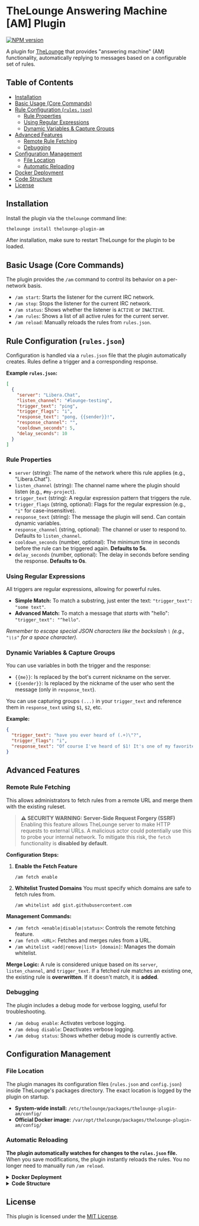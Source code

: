 # TheLounge Answering Machine [AM] Plugin

[![NPM version](https://img.shields.io/npm/v/thelounge-plugin-am.svg)](https://www.npmjs.com/package/thelounge-plugin-am)

A plugin for [TheLounge](https://thelounge.chat/) that provides "answering machine" (AM) functionality, automatically replying to messages based on a configurable set of rules.

## Table of Contents

- [Installation](#installation)
- [Basic Usage (Core Commands)](#basic-usage-core-commands)
- [Rule Configuration (`rules.json`)](#rule-configuration-rulesjson)
  - [Rule Properties](#rule-properties)
  - [Using Regular Expressions](#using-regular-expressions)
  - [Dynamic Variables & Capture Groups](#dynamic-variables--capture-groups)
- [Advanced Features](#advanced-features)
  - [Remote Rule Fetching](#remote-rule-fetching)
  - [Debugging](#debugging)
- [Configuration Management](#configuration-management)
  - [File Location](#file-location)
  - [Automatic Reloading](#automatic-reloading)
- [Docker Deployment](#docker-deployment)
- [Code Structure](#code-structure)
- [License](#license)

## Installation

Install the plugin via the `thelounge` command line:

```bash
thelounge install thelounge-plugin-am
```

After installation, make sure to restart TheLounge for the plugin to be loaded.

## Basic Usage (Core Commands)

The plugin provides the `/am` command to control its behavior on a per-network basis.

- `/am start`: Starts the listener for the current IRC network.
- `/am stop`: Stops the listener for the current IRC network.
- `/am status`: Shows whether the listener is `ACTIVE` or `INACTIVE`.
- `/am rules`: Shows a list of all active rules for the current server.
- `/am reload`: Manually reloads the rules from `rules.json`.

## Rule Configuration (`rules.json`)

Configuration is handled via a `rules.json` file that the plugin automatically creates. Rules define a trigger and a corresponding response.

**Example `rules.json`:**
```json
[
  {
    "server": "Libera.Chat",
    "listen_channel": "#lounge-testing",
    "trigger_text": "ping",
    "trigger_flags": "i",
    "response_text": "pong, {{sender}}!",
    "response_channel": "",
    "cooldown_seconds": 5,
    "delay_seconds": 10
  }
]
```

### Rule Properties

- `server` (string): The name of the network where this rule applies (e.g., "Libera.Chat").
- `listen_channel` (string): The channel name where the plugin should listen (e.g., `#my-project`).
- `trigger_text` (string): A regular expression pattern that triggers the rule.
- `trigger_flags` (string, optional): Flags for the regular expression (e.g., `"i"` for case-insensitive).
- `response_text` (string): The message the plugin will send. Can contain dynamic variables.
- `response_channel` (string, optional): The channel or user to respond to. Defaults to `listen_channel`.
- `cooldown_seconds` (number, optional): The minimum time in seconds before the rule can be triggered again. **Defaults to 5s**.
- `delay_seconds` (number, optional): The delay in seconds before sending the response. **Defaults to 0s**.

### Using Regular Expressions

All triggers are regular expressions, allowing for powerful rules.

- **Simple Match:** To match a substring, just enter the text: `"trigger_text": "some text"`.
- **Advanced Match:** To match a message that *starts* with "hello": `"trigger_text": "^hello"`.

*Remember to escape special JSON characters like the backslash `\` (e.g., `"\\s"` for a space character).*

### Dynamic Variables & Capture Groups

You can use variables in both the trigger and the response:

- `{{me}}`: Is replaced by the bot's current nickname on the server.
- `{{sender}}`: Is replaced by the nickname of the user who sent the message (only in `response_text`).

You can use capturing groups `(...)` in your `trigger_text` and reference them in `response_text` using `$1`, `$2`, etc.

**Example:**
```json
{
  "trigger_text": "have you ever heard of (.+)\"?",  
  "trigger_flags": "i",
  "response_text": "Of course I've heard of $1! It's one of my favorite topics."
}
```

## Advanced Features

### Remote Rule Fetching

This allows administrators to fetch rules from a remote URL and merge them with the existing ruleset.

> **:warning: SECURITY WARNING: Server-Side Request Forgery (SSRF)**
> Enabling this feature allows TheLounge server to make HTTP requests to external URLs. A malicious actor could potentially use this to probe your internal network. To mitigate this risk, the `fetch` functionality is **disabled by default**.

**Configuration Steps:**

1.  **Enable the Fetch Feature**
    ```
    /am fetch enable
    ```

2.  **Whitelist Trusted Domains**
    You must specify which domains are safe to fetch rules from.
    ```
    /am whitelist add gist.githubusercontent.com
    ```

**Management Commands:**

- `/am fetch <enable|disable|status>`: Controls the remote fetching feature.
- `/am fetch <URL>`: Fetches and merges rules from a URL.
- `/am whitelist <add|remove|list> [domain]`: Manages the domain whitelist.

**Merge Logic:** A rule is considered unique based on its `server`, `listen_channel`, and `trigger_text`. If a fetched rule matches an existing one, the existing rule is **overwritten**. If it doesn't match, it is **added**.

### Debugging

The plugin includes a debug mode for verbose logging, useful for troubleshooting.

- `/am debug enable`: Activates verbose logging.
- `/am debug disable`: Deactivates verbose logging.
- `/am debug status`: Shows whether debug mode is currently active.

## Configuration Management

### File Location

The plugin manages its configuration files (`rules.json` and `config.json`) inside TheLounge's packages directory. The exact location is logged by the plugin on startup.

- **System-wide install:** `/etc/thelounge/packages/thelounge-plugin-am/config/`
- **Official Docker image:** `/var/opt/thelounge/packages/thelounge-plugin-am/config/`

### Automatic Reloading

**The plugin automatically watches for changes to the `rules.json` file.** When you save modifications, the plugin instantly reloads the rules. You no longer need to manually run `/am reload`.

<details>
<summary><b>Docker Deployment</b></summary>

If you want to use the plugin inside a Docker image, here is a suggested `docker-compose.yml` to mount a custom `rules.json`.

```yaml
services:
  thelounge:
    image: ghcr.io/thelounge/thelounge:latest
    container_name: thelounge
    ports:
      - "9000:9000"
    restart: unless-stopped
    volumes:
      - thelounge:/var/opt/thelounge
      - ./config.js:/var/opt/thelounge/config.js
      - ./post-install.sh:/var/opt/thelounge/post-install.sh
      - ./rules.json:/var/opt/thelounge/packages/thelounge-plugin-am/config/rules.json
volumes:
  thelounge:
```

You can use `post-install.sh` to install the plugin:
```sh
#!/bin/sh
export THELOUNGE_HOME=/var/opt/thelounge
echo "--- Running post-install.sh ---"
thelounge install thelounge-plugin-am
```
Make sure to `chmod +x` your `post-install.sh` before starting the container.

</details>

<details>
<summary><b>Code Structure</b></summary>

The codebase is organized into several modules within the `src/` directory.

- `index.js`: The main entry point of the plugin. It orchestrates the initialization of all other modules.
- `src/logger.js`: A wrapper around TheLounge's native logger, with support for the debug mode.
- `src/plugin-config.js`: Manages the plugin's internal configuration file (`config.json`).
- `src/rule-manager.js`: Handles loading, parsing, and providing access to the rules in `rules.json`.
- `src/message-handler.js`: Contains the core logic that checks incoming messages against the rules.
- `src/commands.js`: Defines the `/am` command and all its subcommands.

</details>

## License

This plugin is licensed under the [MIT License](LICENSE).
